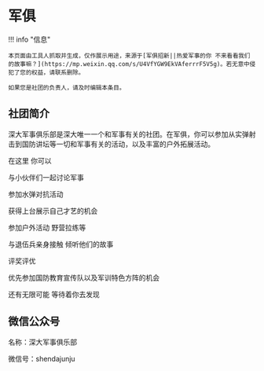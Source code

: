 # 军俱

!!! info "信息"

    本页面由工具人抓取并生成，仅作展示用途，来源于[军俱招新||热爱军事的你 不来看看我们的故事嘛？](https://mp.weixin.qq.com/s/U4VfYGW9EkVAferrrF5V5g)。若无意中侵犯了您的权益，请联系删除。
    
    如果您是社团的负责人，请及时编辑本条目。

## 社团简介
深大军事俱乐部是深大唯一一个和军事有关的社团。在军俱，你可以参加从实弹射击到国防讲坛等一切和军事有关的活动，以及丰富的户外拓展活动。

在这里 你可以

与小伙伴们一起讨论军事

参加水弹对抗活动

获得上台展示自己才艺的机会

参加户外活动 野营拉练等

与退伍兵亲身接触 倾听他们的故事

评奖评优

优先参加国防教育宣传队以及军训特色方阵的机会

还有无限可能 等待着你去发现

## 微信公众号
名称：深大军事俱乐部

微信号：shendajunju
